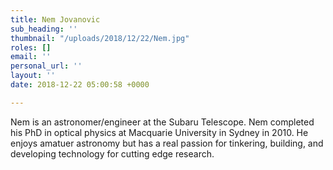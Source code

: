 ```yaml
---
title: Nem Jovanovic
sub_heading: ''
thumbnail: "/uploads/2018/12/22/Nem.jpg"
roles: []
email: ''
personal_url: ''
layout: ''
date: 2018-12-22 05:00:58 +0000

---
```

Nem is an astronomer/engineer at the Subaru Telescope. Nem completed his PhD in optical physics at Macquarie University in Sydney in 2010. He enjoys amatuer astronomy but has a real passion for tinkering, building, and developing technology for cutting edge research.